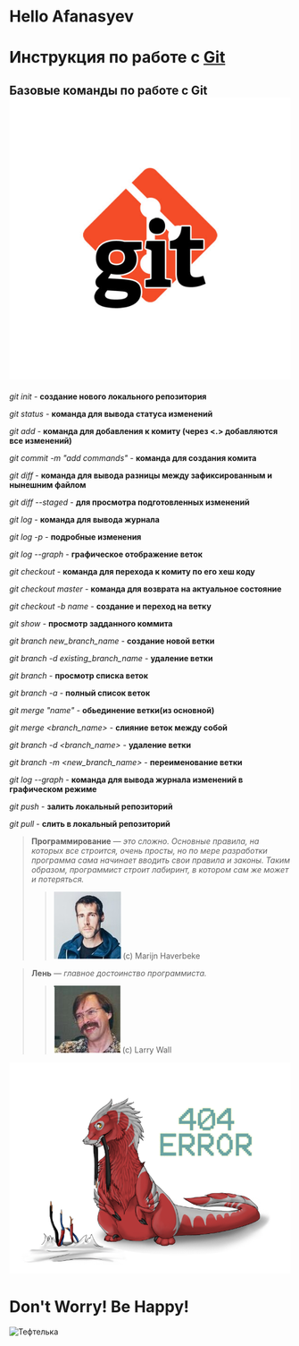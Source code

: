 # Hello Afanasyev

# Инструкция по работе с [Git][def1]

## Базовые команды по работе с Git ![error][def2]

*git init* - **создание нового локального репозитория**

*git status* - **команда для вывода статуса изменений**

*git add* - **команда для добавления к комиту (через <.> добавляются все изменений)**

*git commit -m "add commands"* - **команда для создания комита**

*git diff* - **команда для вывода разницы между зафиксированным и нынешним файлом**

*git diff --staged* - **для просмотра подготовленных изменений**

*git log* - **команда для вывода журнала**

*git log -p* - **подробные изменения**

*git log --graph* - **графическое отображение веток**

*git checkout* - **команда для перехода к комиту по его хеш коду**

*git checkout master* - **команда для возврата на актуальное состояние**

*git checkout -b name* - **создание и переход на ветку**

*git show* - **просмотр задданного коммита**

*git branch new_branch_name* - **создание новой ветки**

*git branch -d existing_branch_name* - **удаление ветки**

*git branch* - **просмотр списка веток**

*git branch -a* - **полный список веток**

*git merge "name"* - **обьединение ветки(из основной)**

*git merge <branch_name>* - **слияние веток между собой**

*git branch -d <branch_name>* - **удаление ветки**

*git branch -m <new_branch_name>* - **переименование ветки**

*git log --graph* - **команда для вывода журнала изменений в графическом режиме**

*git push* - **залить локальный репозиторий**

*git pull* - **слить в локальный репозиторий**

> **Программирование** — *это сложно. Основные правила, на которых все строится, очень просты, но по мере разработки программа сама начинает вводить свои правила и законы. Таким образом, программист строит лабиринт, в котором сам же может и потеряться.*
>>![his photo][def3] (c) Marijn Haverbeke

> **Лень** — *главное достоинство программиста.*
>>![his photo][def4] (c) Larry Wall

![error][def6]

# Don't Worry! Be Happy!
![Тефтелька][def5]




[def1]: https://habr.com/ru/post/541258/
[def2]: git.png
[def3]: Marejn_Haverbeke.jpg
[def4]: wall-photo.jpg
[def5]: gznav.gif
[def6]: error.png
